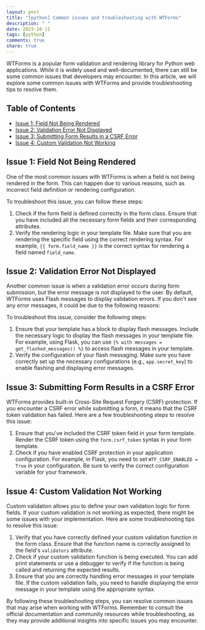 ```yaml
---
layout: post
title: "[python] Common issues and troubleshooting with WTForms"
description: " "
date: 2023-10-11
tags: [python]
comments: true
share: true
---
```


WTForms is a popular form validation and rendering library for Python web applications. While it is widely used and well-documented, there can still be some common issues that developers may encounter. In this article, we will explore some common issues with WTForms and provide troubleshooting tips to resolve them.

## Table of Contents
* [Issue 1: Field Not Being Rendered](#field-not-rendered)
* [Issue 2: Validation Error Not Displayed](#validation-error)
* [Issue 3: Submitting Form Results in a CSRF Error](#csrf-error)
* [Issue 4: Custom Validation Not Working](#custom-validation)

<a name="field-not-rendered"></a>
## Issue 1: Field Not Being Rendered

One of the most common issues with WTForms is when a field is not being rendered in the form. This can happen due to various reasons, such as incorrect field definition or rendering configuration.

To troubleshoot this issue, you can follow these steps:
1. Check if the form field is defined correctly in the form class. Ensure that you have included all the necessary form fields and their corresponding attributes.
2. Verify the rendering logic in your template file. Make sure that you are rendering the specific field using the correct rendering syntax. For example, `{{ form.field_name }}` is the correct syntax for rendering a field named `field_name`.

<a name="validation-error"></a>
## Issue 2: Validation Error Not Displayed

Another common issue is when a validation error occurs during form submission, but the error message is not displayed to the user. By default, WTForms uses Flash messages to display validation errors. If you don't see any error messages, it could be due to the following reasons:

To troubleshoot this issue, consider the following steps:
1. Ensure that your template has a block to display flash messages. Include the necessary logic to display the flash messages in your template file. For example, using Flask, you can use `{% with messages = get_flashed_messages() %}` to access flash messages in your template.
2. Verify the configuration of your flash messaging. Make sure you have correctly set up the necessary configurations (e.g., `app.secret_key`) to enable flashing and displaying error messages.

<a name="csrf-error"></a>
## Issue 3: Submitting Form Results in a CSRF Error

WTForms provides built-in Cross-Site Request Forgery (CSRF) protection. If you encounter a CSRF error while submitting a form, it means that the CSRF token validation has failed. Here are a few troubleshooting steps to resolve this issue:

1. Ensure that you've included the CSRF token field in your form template. Render the CSRF token using the `form.csrf_token` syntax in your form template.
2. Check if you have enabled CSRF protection in your application configuration. For example, in Flask, you need to set `WTF_CSRF_ENABLED = True` in your configuration. Be sure to verify the correct configuration variable for your framework.

<a name="custom-validation"></a>
## Issue 4: Custom Validation Not Working

Custom validation allows you to define your own validation logic for form fields. If your custom validation is not working as expected, there might be some issues with your implementation. Here are some troubleshooting tips to resolve this issue:

1. Verify that you have correctly defined your custom validation function in the form class. Ensure that the function name is correctly assigned to the field's `validators` attribute.
2. Check if your custom validation function is being executed. You can add print statements or use a debugger to verify if the function is being called and returning the expected results.
3. Ensure that you are correctly handling error messages in your template file. If the custom validation fails, you need to handle displaying the error message in your template using the appropriate syntax.

By following these troubleshooting steps, you can resolve common issues that may arise when working with WTForms. Remember to consult the official documentation and community resources while troubleshooting, as they may provide additional insights into specific issues you may encounter.